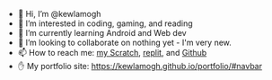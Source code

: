 - 👋 Hi, I’m @kewlamogh
- 👀 I’m interested in coding, gaming, and reading
- 🌱 I’m currently learning Android and Web dev
- 💞️ I’m looking to collaborate on nothing yet - I'm very new.
- 📫 How to reach me: [my Scratch](https://scratch.mit.edu/users/weekendsleeper), [replit](https://replit.com/@AmoghTheCool), and [Github](https://github.com/kewlamogh)
- ✋ My portfolio site: https://kewlamogh.github.io/portfolio/#navbar

<!---
kewlamogh/kewlamogh is a ✨ special ✨ repository because its `README.md` (this file) appears on your GitHub profile.
You can click the Preview link to take a look at your changes.
--->
